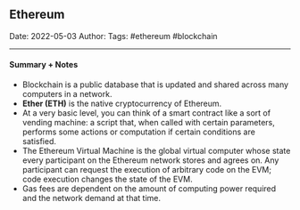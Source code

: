 
## Ethereum

Date: 2022-05-03
Author:
Tags: #ethereum #blockchain 

---

#### Summary + Notes

- Blockchain is a public database that is updated and shared across many computers in a network.
- **Ether (ETH)** is the native cryptocurrency of Ethereum.
- At a very basic level, you can think of a smart contract like a sort of vending machine: a script that, when called with certain parameters, performs some actions or computation if certain conditions are satisfied.
- The Ethereum Virtual Machine is the global virtual computer whose state every participant on the Ethereum network stores and agrees on. Any participant can request the execution of arbitrary code on the EVM; code execution changes the state of the EVM.
- Gas fees are dependent on the amount of computing power required and the network demand at that time.